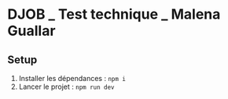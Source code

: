 # DJOB _ Test technique _ Malena Guallar

## Setup

1. Installer les dépendances : `npm i`
2. Lancer le projet : `npm run dev`

